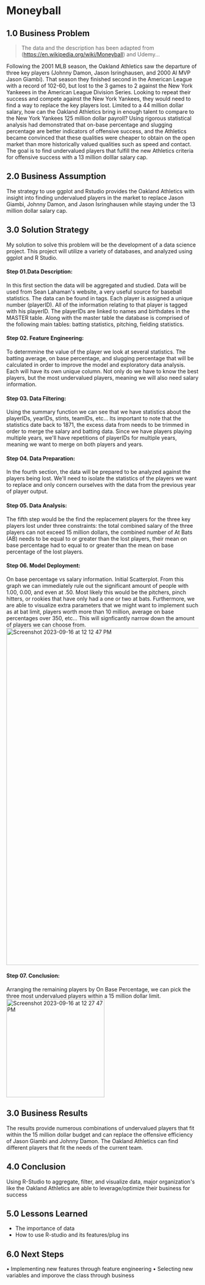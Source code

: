 # Moneyball
## __1.0 Business Problem__
> The data and the description has been adapted from (https://en.wikipedia.org/wiki/Moneyball) and Udemy...
> 
 Following the 2001 MLB season, the Oakland Athletics saw the departure of three key players (Johnny Damon, Jason Isringhausen, and 2000 Al MVP Jason Giambi).  That season they finished second in the American League with a record of 102-60, but lost to the 3 games to 2 against the New York Yankeees in the American League Division Series.  Looking to repeat their success and compete against the New York Yankees, they would need to find a way to replace the key players lost.  Limited to a 44 million dollar salary, how can the Oakland Athletics bring in enough talent to compare to the New York Yankees 125 million dollar payroll?  Using rigorous statistical analysis had demonstrated that on-base percentage and slugging percentage are better indicators of offensive success, and the Athletics became convinced that these qualities were cheaper to obtain on the open market than more historically valued qualities such as speed and contact.  The goal is to find undervalued players that fulfill the new Athletics criteria for offensive success with a 13 million dolllar salary cap.

## 2.0 Business Assumption
The strategy to use ggplot and Rstudio provides the Oakland Athletics with insight into finding undervalued players in the market to replace Jason Giambi, Johnny Damon, and Jason Isringhausen while staying under the 13 million dollar salary cap.

## 3.0 Solution Strategy
My solution to solve this problem will be the development of a data science project. This project will utilize a variety of databases, and analyzed using ggplot and R Studio.

#### Step 01.Data Description: 
In this first section the data will be aggregated and studied.  Data will be used from Sean Lahaman's website, a very useful source for baseball statistics.  The data can be found in tags. Each player is assigned a unique number (playerID).  All of the information relating to that player is tagged with his playerID.  The playerIDs are linked to names and birthdates in the MASTER table.  Along with the master table the database is comprised of the following main tables: batting statistics, pitching, fielding statistics.

#### Step 02. Feature Engineering:
To determmine the value of the player we look at several statistics.  The batting average, on base percentage, and slugging percentage that will be calculated in order to improve the model and exploratory data analysis.  Each will have its own unique column.  Not only do we have to know the best players, but the most undervalued players, meaning we will also need salary information.

#### Step 03. Data Filtering:
Using the summary function we can see that we have statistics about the playerIDs, yearIDs, stints, teamIDs, etc... Its important to note that the statistics date back to 1871, the excess data from needs to be trimmed in order to merge the salary and batting data.  Since we have players playing multiple years, we'll have repetitions of playerIDs for multiple years, meaning we want to merge on both players and years.

#### Step 04. Data Preparation: 
In the fourth section, the data will be prepared to be analyzed against the players being lost.  We'll need to isolate the statistics of the players we want to replace and only concern ourselves with the data from the previous year of player output.  

#### Step 05. Data Analysis:
The fifth step would be the find the replacement players for the three key players lost under three constraints: the total combined salary of the three players can not exceed 15 million dollars, the combined number of At Bats (AB) needs to be equal to or greater than the lost players, their mean on base percentage had to equal to or greater than the mean on base percentage of the lost players.

#### Step 06. Model Deployment:
On base percentage vs salary information. Initial Scatterplot.  From this graph we can immediately rule out the significant amount of people with 1.00, 0.00, and even at .50.  Most likely this would be the pitchers, pinch hitters, or rookies that have only had a one or two at bats.  Furthermore, we are able to visualize extra parameters that we might want to implement such as at bat limit, players worth more than 10 million, average on base percentages over 350, etc...  This will signficantly narrow down the amount of players we can choose from.
<img width="882" alt="Screenshot 2023-09-16 at 12 12 47 PM" src="https://github.com/pimicah/Moneyball/assets/144563378/414dc456-49af-4c0b-b989-49354a2cbfc1">

#### Step 07. Conclusion:
Arranging the remaining players by On Base Percentage, we can pick the three most undervalued players within a 15 million dollar limit.
<img width="257" alt="Screenshot 2023-09-16 at 12 27 47 PM" src="https://github.com/pimicah/Moneyball/assets/144563378/149c709f-1b41-4df5-9876-f371226396bd">

## 3.0 Business Results
The results provide numerous combinations of undervalued players that fit within the 15 million dollar budget and can replace the offensive efficiency of Jason Giambi and Johnny Damon.  The Oakland Athletics can find different players that fit the needs of the current team.

## 4.0 Conclusion
Using R-Studio to aggregate, filter, and visualize data, major organization's like the Oakland Athletics are able to leverage/optimize their business for success

## 5.0 Lessons Learned
- The importance of data
- How to use R-studio and its features/plug ins

## 6.0 Next Steps
• Implementing new features through feature engineering
• Selecting new variables and imporove the class through business

